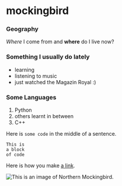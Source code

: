 # mockingbird

### Geography

*Where* I come from and **where** do I live now?

### Something I usually do lately 

- learning
- listening to music
- just watched the Magazin Royal :)

### Some Languages
1. Python
2. others learnt in between
3. C++

Here is `some code` in the middle of a sentence.

```
This is
a block
of code
```

Here is how you make [a link](https://www.wikipedia.org/).

![This is an image of Northern Mockingbird.](https://en.wikipedia.org/wiki/Mockingbird#/media/File:Mimus_polyglottos1.jpg)

